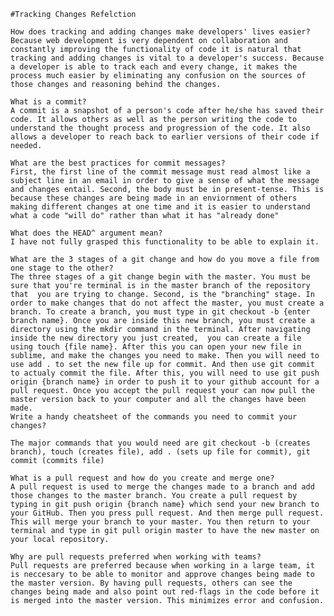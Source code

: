     #Tracking Changes Refelction

    How does tracking and adding changes make developers' lives easier?
    Because web development is very dependent on collaboration and constantly improving the functionality of code it is natural that tracking and adding changes is vital to a developer's success. Because a developer is able to track each and every change, it makes the process much easier by eliminating any confusion on the sources of those changes and reasoning behind the changes.

    What is a commit?
    A commit is a snapshot of a person's code after he/she has saved their code. It allows others as well as the person writing the code to understand the thought process and progression of the code. It also allows a developer to reach back to earlier versions of their code if needed.

    What are the best practices for commit messages?
    First, the first line of the commit message must read almost like a subject line in an email in order to give a sense of what the message and changes entail. Second, the body must be in present-tense. This is because these changes are being made in an enviornment of others making different changes at one time and it is easier to understand what a code "will do" rather than what it has "already done"

    What does the HEAD^ argument mean?
    I have not fully grasped this functionality to be able to explain it.

    What are the 3 stages of a git change and how do you move a file from one stage to the other?
    The three stages of a git change begin with the master. You must be sure that you're terminal is in the master branch of the repository that  you are trying to change. Second, is the "branching" stage. In order to make changes that do not affect the master, you must create a branch. To create a branch, you must type in git checkout -b {enter branch name}. Once you are inside this new branch, you must create a directory using the mkdir command in the terminal. After navigating inside the new directory you just created,  you can create a file using touch {file name}. After this you can open your new file in sublime, and make the changes you need to make. Then you will need to use add . to set the new file up for commit. And then use git commit to actualy commit the file. After this, you will need to use git push origin {branch name} in order to push it to your github account for a pull request. Once you accept the pull request your can now pull the master version back to your computer and all the changes have been made.
    Write a handy cheatsheet of the commands you need to commit your changes?

    The major commands that you would need are git checkout -b (creates branch), touch (creates file), add . (sets up file for commit), git commit (commits file)

    What is a pull request and how do you create and merge one?
    A pull request is used to merge the changes made to a branch and add those changes to the master branch. You create a pull request by typing in git push origin {branch name} which send your new branch to your GitHub. Then you press pull request. And then merge pull request. This will merge your branch to your master. You then return to your terminal and type in git pull origin master to have the new master on your local repository.

    Why are pull requests preferred when working with teams?
    Pull requests are preferred because when working in a large team, it is neccesary to be able to monitor and approve changes being made to the master version. By having pull requests, others can see the changes being made and also point out red-flags in the code before it is merged into the master version. This minimizes error and confusion.
